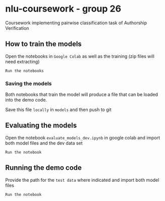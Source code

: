 # nlu-coursework - group 26
Coursework implementing pairwise classification task of Authorship Verification

## How to train the models
Open the notebooks in `Google Colab` as well as the training (zip files will need extracting)

`Run the notebooks`

### Saving the models
Both notebooks that train the model will produce a file that can be loaded into the demo code.

Save this file `locally` in `models` and then push to git

## Evaluating the models
Open the notebook `evaluate_models_dev.ipynb` in google colab and import both model files and the dev data set

`Run the notebook`

## Running the demo code
Provide the path for the `test data` where indicated and import both model files

`Run the notebook`